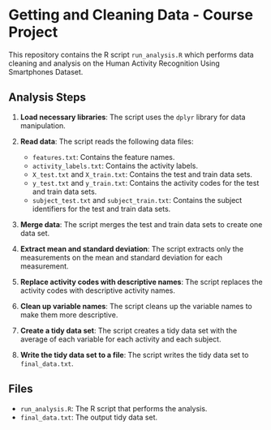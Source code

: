 # Getting and Cleaning Data - Course Project

This repository contains the R script `run_analysis.R` which performs data cleaning and analysis on the Human Activity Recognition Using Smartphones Dataset.

## Analysis Steps

1. **Load necessary libraries**: The script uses the `dplyr` library for data manipulation.

2. **Read data**: The script reads the following data files:
   - `features.txt`: Contains the feature names.
   - `activity_labels.txt`: Contains the activity labels.
   - `X_test.txt` and `X_train.txt`: Contains the test and train data sets.
   - `y_test.txt` and `y_train.txt`: Contains the activity codes for the test and train data sets.
   - `subject_test.txt` and `subject_train.txt`: Contains the subject identifiers for the test and train data sets.

3. **Merge data**: The script merges the test and train data sets to create one data set.

4. **Extract mean and standard deviation**: The script extracts only the measurements on the mean and standard deviation for each measurement.

5. **Replace activity codes with descriptive names**: The script replaces the activity codes with descriptive activity names.

6. **Clean up variable names**: The script cleans up the variable names to make them more descriptive.

7. **Create a tidy data set**: The script creates a tidy data set with the average of each variable for each activity and each subject.

8. **Write the tidy data set to a file**: The script writes the tidy data set to `final_data.txt`.

## Files

- `run_analysis.R`: The R script that performs the analysis.
- `final_data.txt`: The output tidy data set.
